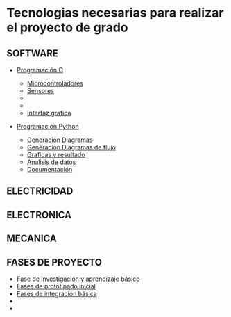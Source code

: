 # Tecnologias necesarias para realizar el proyecto de grado

## SOFTWARE
- [Programación C](#Programación-C)
    - [Microcontroladores](#Microcontroladores)
    - [Sensores](#)
    - [](#)
    - [](#)
    - [Interfaz grafica](#Interfaz-grafica)
        
- [Programación Python](#Programación-Python)
    - [Generación Diagramas](#Generación-Diagramas)
    - [Generación Diagramas de flujo](#)
    - [Graficas y resultado](#)
    - [Analisis de datos](#)
    - [Documentación](#)
    
## ELECTRICIDAD
## ELECTRONICA
## MECANICA

## FASES DE PROYECTO

- [Fase de investigación y aprendizaje básico](#Fase-de-investigación-y-aprendizaje-básico)
- [Fases de prototipado inicial](#Fases-de-prototipado-inicial)
- [Fases de integración básica](#Fases-de-integración-básica)
- [](#)
- [](#)


